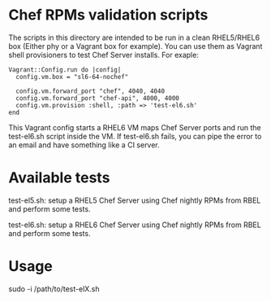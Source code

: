 # Chef RPMs validation scripts

The scripts in this directory are intended to be run in a clean RHEL5/RHEL6 box (Either phy or a Vagrant box for example). You can use them as Vagrant shell provisioners to test Chef Server installs. For exaple:

    Vagrant::Config.run do |config|
      config.vm.box = "sl6-64-nochef"
    
      config.vm.forward_port "chef", 4040, 4040
      config.vm.forward_port "chef-api", 4000, 4000
      config.vm.provision :shell, :path => 'test-el6.sh'
    end

This Vagrant config starts a RHEL6 VM maps Chef Server ports and run the test-el6.sh script inside the VM. If test-el6.sh fails, you can pipe the error to an email and have something like a CI server.

# Available tests

test-el5.sh: setup a RHEL5 Chef Server using Chef nightly RPMs from RBEL and perform some tests.

test-el6.sh: setup a RHEL6 Chef Server using Chef nightly RPMs from RBEL and perform some tests.

# Usage

sudo -i /path/to/test-elX.sh
